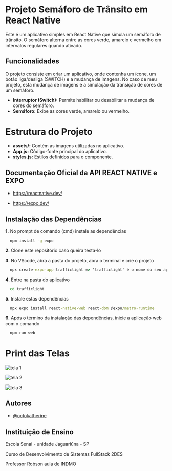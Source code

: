 #  Projeto Semáforo de Trânsito em React Native

Este é um aplicativo simples em React Native que simula um semáforo de trânsito. O semáforo alterna entre as cores verde, amarelo e vermelho em intervalos regulares quando ativado.

## Funcionalidades

O projeto consiste em criar um aplicativo, onde contenha um ícone, um botão liga/desliga (SWITCH) e a mudança de imagens. No caso de meu projeto, esta mudança de imagens é a simulação da transição de cores de um semáforo.

- **Interruptor (Switch):** Permite habilitar ou desabilitar a mudança de cores do semáforo.
- **Semáforo:** Exibe as cores verde, amarelo ou vermelho.

# Estrutura do Projeto

- **assets/:** Contém as imagens utilizadas no aplicativo.
- **App.js:** Código-fonte principal do aplicativo.
- **styles.js:** Estilos definidos para o componente.

## Documentação Oficial da API REACT NATIVE e EXPO

* https://reactnative.dev/

* https://expo.dev/

## Instalação das Dependências

**1.** No prompt de comando (cmd)  instale as dependências

```cmd
  npm install -g expo
```

**2.** Clone este repositório caso queira testa-lo

**3.** No VScode, abra a pasta do projeto, abra o terminal e crie o projeto 

```cmd
  npx create-expo-app trafficlight => 'trafficlight' é o nome do seu aplicativo
```

**4.** Entre na pasta do aplicativo

```cmd
  cd trafficlight
```

**5.** Instale estas dependências

```cmd
  npx expo install react-native-web react-dom @expo/metro-runtime
```

**6.** Após o término da instalação das dependências, inicie a aplicação web com o comando

```cmd
  npm run web
```
# Print das Telas

![tela 1](https://github.com/Carla-coder/trafficlight/assets/128012862/72caf740-5da5-40cb-8939-ac5d77a2578f)

![tela 2](https://github.com/Carla-coder/trafficlight/assets/128012862/bff8e9d0-8689-4f6d-869a-69a4d9307328)

![tela 3](https://github.com/Carla-coder/trafficlight/assets/128012862/cf96ee56-8f9e-4596-b696-d39d42bbf603)

## Autores

- [@octokatherine](https://www.github.com/Carla-coder)

## Instituição de Ensino

Escola Senai - unidade Jaguariúna - SP

Curso de Desenvolvimento de Sistemas FullStack 2DES

Professor Robson aula de INDMO
